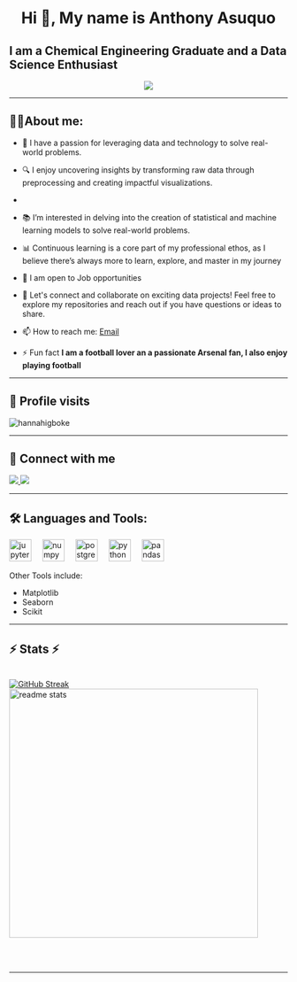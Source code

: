 <h1 align="center">Hi 👋, My name is Anthony Asuquo</h1>

## I am a Chemical Engineering Graduate and a Data Science Enthusiast


<center>
  <img src="https://cdn.dribbble.com/users/2348943/screenshots/16317851/media/57ce47c35e29cc8f5cc76193ca7dbdb1.png?resize=800x600&vertical=center">
</center>

<hr/>
<h2 align="left">👩‍🚀About me:</h2>

- 🧠 I have a passion for leveraging data and technology to solve real-world problems.
  
- 🔍 I enjoy uncovering insights by transforming raw data through preprocessing and creating impactful visualizations.
- 
- 📚 I’m interested in delving into the creation of statistical and machine learning models to solve real-world problems.
  
- 📊 Continuous learning is a core part of my professional ethos, as I believe there’s always more to learn, explore, and master in my journey
  
- 👐 I am open to Job opportunities
  
- 🤝 Let's connect and collaborate on exciting data projects! Feel free to explore my repositories and reach out if you have questions or ideas to share.
  
- 📫 How to reach me: [Email](asuquoanthony2@gmail.com)
  
- ⚡ Fun fact **I am a football lover an a passionate Arsenal fan, I also enjoy playing football**

<hr/>
<h2 align="left">🤼 Profile visits</h2>

<p align="left"> <img src="https://komarev.com/ghpvc/?username=AsuquoAA&label=Profile%20views&color=0e75b6&style=flat" alt="hannahigboke" /> </p>


<hr/>
<h2 align="left">🔗 Connect with me</h2>

<div align="left"> 
  <a href="asuquoanthony2@gmail.com">
    <img src="https://img.shields.io/badge/Gmail-333333?style=for-the-badge&logo=gmail&logoColor=red" />
  </a>
  <a href="https://www.linkedin.com/in/anthony-asuquo-718200227/" target="_blank">
    <img src="https://img.shields.io/badge/LinkedIn-0077B5?style=for-the-badge&logo=linkedin&logoColor=white" target="_blank" />
  </a>
  </a>
</div>


<hr/>
<h2 align="left">🛠 Languages and Tools:</h2>

<p align="center"> 

<div align="left">
  <img src="https://cdn.jsdelivr.net/gh/devicons/devicon/icons/jupyter/jupyter-original.svg" height="40" alt="jupyter logo"  />
  <img width="12" />
  <img src="https://cdn.jsdelivr.net/gh/devicons/devicon/icons/numpy/numpy-original.svg" height="40" alt="numpy logo"  />
  <img width="12" />
  <img src="https://cdn.jsdelivr.net/gh/devicons/devicon/icons/postgresql/postgresql-original.svg" height="40" alt="postgresql logo"  />
  <img width="12" />
  <img src="https://cdn.jsdelivr.net/gh/devicons/devicon/icons/python/python-original.svg" height="40" alt="python logo"  />
  <img width="12" />
  <img src="https://cdn.jsdelivr.net/gh/devicons/devicon/icons/pandas/pandas-original.svg" height="40" alt="pandas logo"  />
</div>
</p>

Other Tools include:
- Matplotlib
- Seaborn
- Scikit


<hr/>

<h2 align="left">⚡ Stats ⚡</h2>
<br>
<div align=left>
<a href="https://git.io/streak-stats"><img src="https://github-readme-streak-stats-ashy-sigma.vercel.app?user=AsuquoAA&theme=onedark-duo" alt="GitHub Streak" /></a>
  <img width=450 src="https://github-readme-stats.vercel.app/api?username=AsuquoAA&theme=dark&show_icons=true" alt="readme stats" />
  <br/>
<!-- <img width=325 align="center" src="https://github-readme-stats-salesp07.vercel.app/api/top-langs/?username=HannahIgboke&hide=HTML&langs_count=8&layout=compact&theme=react&border_radius=10&size_weight=0.5&count_weight=0.5&exclude_repo=github-readme-stats" alt="top langs" -->
</div>

<br/><br/>

<hr/>
